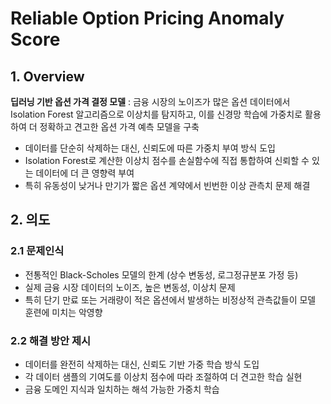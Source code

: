 # Reliable Option Pricing Anomaly Score

## 1. Overview

 **딥러닝 기반 옵션 가격 결정 모델** : 금융 시장의 노이즈가 많은 옵션 데이터에서 Isolation Forest 알고리즘으로 이상치를 탐지하고, 이를 신경망 학습에 가중치로 활용하여 더 정확하고 견고한 옵션 가격 예측 모델을 구축

- 데이터를 단순히 삭제하는 대신, 신뢰도에 따른 가중치 부여 방식 도입
- Isolation Forest로 계산한 이상치 점수를 손실함수에 직접 통합하여 신뢰할 수 있는 데이터에 더 큰 영향력 부여
- 특히 유동성이 낮거나 만기가 짧은 옵션 계약에서 빈번한 이상 관측치 문제 해결

## 2. 의도

### 2.1 문제인식

- 전통적인 Black-Scholes 모델의 한계 (상수 변동성, 로그정규분포 가정 등)
- 실제 금융 시장 데이터의 노이즈, 높은 변동성, 이상치 문제
- 특히 단기 만료 또는 거래량이 적은 옵션에서 발생하는 비정상적 관측값들이 모델 훈련에 미치는 악영향

### 2.2 해결 방안 제시

- 데이터를 완전히 삭제하는 대신, 신뢰도 기반 가중 학습 방식 도입
- 각 데이터 샘플의 기여도를 이상치 점수에 따라 조절하여 더 견고한 학습 실현
- 금융 도메인 지식과 일치하는 해석 가능한 가중치 학습
